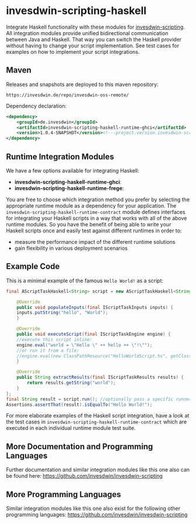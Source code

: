 # invesdwin-scripting-haskell
Integrate Haskell functionality with these modules for [invesdwin-scripting](https://github.com/invesdwin/invesdwin-scripting). All integration modules provide unified bidirectional communication between Java and Haskell. That way you can switch the Haskell provider without having to change your script implementation. See test cases for examples on how to implement your script integrations.

## Maven

Releases and snapshots are deployed to this maven repository:
```
https://invesdwin.de/repo/invesdwin-oss-remote/
```

Dependency declaration:
```xml
<dependency>
	<groupId>de.invesdwin</groupId>
	<artifactId>invesdwin-scripting-haskell-runtime-ghci</artifactId>
	<version>1.0.4-SNAPSHOT</version><!---project.version.invesdwin-scripting-parent-->
</dependency>
```

## Runtime Integration Modules

We have a few options available for integrating Haskell:
- **invesdwin-scripting-haskell-runtime-ghci**: 
- **invesdwin-scripting-haskell-runtime-frege**: 

You are free to choose which integration method you prefer by selecting the appropriate runtime module as a dependency for your application. The `invesdwin-scripting-haskell-runtime-contract` module defines interfaces for integrating your Haskell scripts in a way that works with all of the above runtime modules. So you have the benefit of being able to write your Haskell scripts once and easily test against different runtimes in order to: 
- measure the performance impact of the different runtime solutions
- gain flexibility in various deployment scenarios

## Example Code

This is a minimal example of the famous `Hello World!` as a script:

```java
final AScriptTaskHaskell<String> script = new AScriptTaskHaskell<String>() {

    @Override
    public void populateInputs(final IScriptTaskInputs inputs) {
	inputs.putString("hello", "World");
    }

    @Override
    public void executeScript(final IScriptTaskEngine engine) {
	//execute this script inline:
	engine.eval("world = \"Hello \" ++ hello ++ \"!\"");
	//or run it from a file:
	//engine.eval(new ClassPathResource("HelloWorldScript.hs", getClass()));
    }

    @Override
    public String extractResults(final IScriptTaskResults results) {
        return results.getString("world");
    }
};
final String result = script.run(); //optionally pass a specific runner as an argument here
Assertions.assertThat(result).isEqualTo("Hello World!");
```

For more elaborate examples of the Haskell script integration, have a look at the test cases in `invesdwin-scripting-haskell-runtime-contract` which are executed in each individual runtime module test suite.

## More Documentation and Programming Languages

Further documentation and similar integration modules like this one also can be found here: https://github.com/invesdwin/invesdwin-scripting

## More Programming Languages

Similar integration modules like this one also exist for the following other programming languages: https://github.com/invesdwin/invesdwin-scripting
